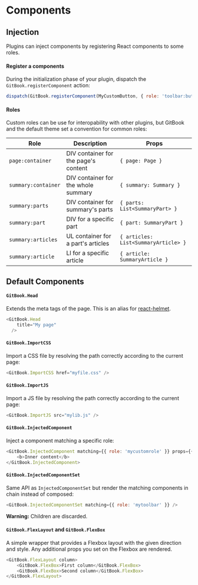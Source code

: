 # Components


## Injection

Plugins can inject components by registering React components to some roles.

#### Register a components

During the initialization phase of your plugin, dispatch the `GitBook.registerComponent` action:

```js
dispatch(GitBook.registerComponent(MyCustomButton, { role: 'toolbar:buttons:left' }));
```

#### Roles

Custom roles can be use for interopability with other plugins, but GitBook and the default theme set a convention for common roles:

| Role | Description | Props |
| ---- | ----------- | ----- |
| `page:container` | DIV container for the page's content | `{ page: Page }` |
| `summary:container` | DIV container for the whole summary | `{ summary: Summary }` |
| `summary:parts` | DIV container for summary's parts | `{ parts: List<SummaryPart> }` |
| `summary:part` | DIV for a specific part | `{ part: SummaryPart }` |
| `summary:articles` | UL container for a part's articles | `{ articles: List<SummaryArticle> }` |
| `summary:article` | LI for a specific article | `{ article: SummaryArticle }` |

## Default Components

#### `GitBook.Head`

Extends the meta tags of the page. This is an alias for [react-helmet](https://github.com/nfl/react-helmet).

```js
<GitBook.Head
    title="My page"
  />
```

#### `GitBook.ImportCSS`

Import a CSS file by resolving the path correctly according to the current page:

```js
<GitBook.ImportCSS href="myfile.css" />
```

#### `GitBook.ImportJS`

Import a JS file by resolving the path correctly according to the current page:

```js
<GitBook.ImportJS src="mylib.js" />
```

#### `GitBook.InjectedComponent`

Inject a component matching a specific role:

```js
<GitBook.InjectedComponent matching={{ role: 'mycustomrole' }} props={{ someProp: 1 }}>
    <b>Inner content</b>
</GitBook.InjectedComponent>
```

#### `GitBook.InjectedComponentSet`

Same API as `InjectedComponentSet` but render the matching components in chain instead of composed:

```js
<GitBook.InjectedComponentSet matching={{ role: 'mytoolbar' }} />
```

**Warning:** Children are discarded.

#### `GitBook.FlexLayout` and `GitBook.FlexBox`

A simple wrapper that provides a Flexbox layout with the given direction and style. Any additional props you set on the Flexbox are rendered.

```js
<GitBook.FlexLayout column>
    <GitBook.FlexBox>First column</GitBook.FlexBox>
    <GitBook.FlexBox>Second column</GitBook.FlexBox>
</GitBook.FlexLayout>
```
